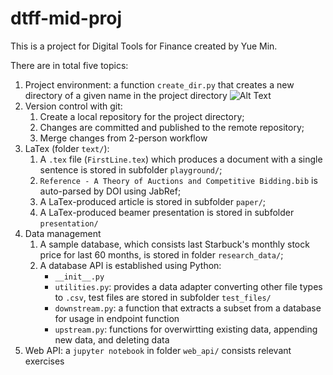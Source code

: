 # dtff-mid-proj
This is a project for Digital Tools for Finance created by Yue Min.

There are in total five topics: 
1. Project environment: a function `create_dir.py` that creates a new directory of a given name in the project directory
   ![Alt Text](https://raw.githubusercontent.com/YueMin0/dtff-mid-proj/main/demo_materials/MidProj/create_dir.gif)
2. Version control with git: 
    1. Create a local repository for the project directory;
    2. Changes are committed and published to the remote repository;
    3. Merge changes from 2-person workflow
3. LaTex (folder `text/`): 
    1. A `.tex` file (`FirstLine.tex`) which produces a document with a single sentence is stored in subfolder `playground/`;
    2. `Reference - A Theory of Auctions and Competitive Bidding.bib` is auto-parsed by DOI using JabRef;
    3. A LaTex-produced article is stored in subfolder `paper/`;  
    4. A LaTex-produced beamer presentation is stored in subfolder `presentation/`
4. Data management
    1. A sample database, which consists last Starbuck's monthly stock price for last 60 months, is stored in folder `research_data/`;
    2. A database API is established using Python:
        - `__init__.py`
        - `utilities.py`: provides a data adapter converting other file types to `.csv`, test files are stored in subfolder `test_files/`
        - `downstream.py`: a function that extracts a subset from a database for usage in endpoint function
        - `upstream.py`: functions for overwirtting existing data, appending new data, and deleting data
5. Web API: a `jupyter notebook` in folder `web_api/` consists relevant exercises

